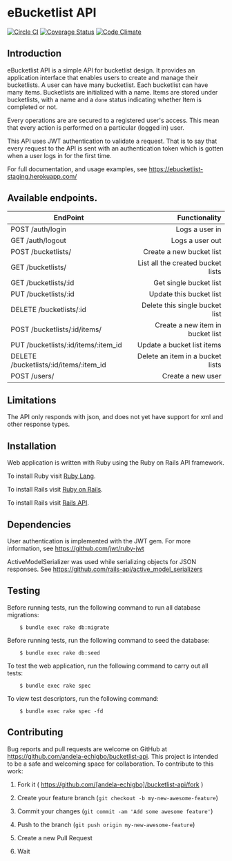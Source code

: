 # eBucketlist API
[![Circle CI](https://circleci.com/gh/andela-echigbo/bucketlist-api.svg?style=svg)](https://circleci.com/gh/andela-echigbo/bucketlist-api) [![Coverage Status](https://coveralls.io/repos/github/andela-echigbo/bucketlist-api/badge.svg?branch=master)](https://coveralls.io/github/andela-echigbo/bucketlist-api?branch=master) [![Code Climate](https://codeclimate.com/github/andela-echigbo/bucketlist-api/badges/gpa.svg)](https://codeclimate.com/github/andela-echigbo/bucketlist-api)

## Introduction
eBucketlist API is a simple API for bucketlist design. It provides an application interface that enables users to create and manage their bucketlists. A user can have many bucketlist. Each bucketlist can have many items. Bucketlists are initialized with a name. Items are stored under bucketlists, with a name and a `done` status indicating whether Item is completed or not.

Every operations are are secured to a registered user's access. This mean that every action is performed on a particular (logged in) user.

This API uses JWT authentication to validate a request. That is to say that every request to the API is sent with an authentication token which is gotten when a user logs in for the first time.

For full documentation, and usage examples, see https://ebucketlist-staging.herokuapp.com/

## Available endpoints.

| EndPoint                                |   Functionality                      |
| --------------------------------------- | ------------------------------------:|
| POST /auth/login                        | Logs a user in                       |
| GET /auth/logout                        | Logs a user out                      |
| POST /bucketlists/                      | Create a new bucket list             |
| GET /bucketlists/                       | List all the created bucket lists    |
| GET /bucketlists/:id                    | Get single bucket list               |
| PUT /bucketlists/:id                    | Update this bucket list              |
| DELETE /bucketlists/:id                 | Delete this single bucket list       |
| POST /bucketlists/:id/items/            | Create a new item in bucket list     |
| PUT /bucketlists/:id/items/:item_id     | Update a bucket list items           |
| DELETE /bucketlists/:id/items/:item_id  | Delete an item in a bucket lists     |
| POST /users/                            | Create a new user                    |


## Limitations
The API only responds with json, and does not yet have support for xml and other response types.

## Installation
Web application is written with Ruby using the Ruby on Rails API framework.

To install Ruby visit [Ruby Lang](https://www.ruby-lang.org).

To install Rails visit [Ruby on Rails](http://rubyonrails.org/).

To install Rails visit [Rails API](https://github.com/rails-api/rails-api).

## Dependencies
User authentication is implemented with the JWT gem. For more information, see https://github.com/jwt/ruby-jwt

ActiveModelSerializer was used while serializing objects for JSON responses. See https://github.com/rails-api/active_model_serializers

## Testing

Before running tests, run the following command to run all database migrations:

        $ bundle exec rake db:migrate

Before running tests, run the following command to seed the database:

        $ bundle exec rake db:seed

To test the web application, run the following command to carry out all tests:

        $ bundle exec rake spec

To view test descriptors, run the following command:

        $ bundle exec rake spec -fd

## Contributing

Bug reports and pull requests are welcome on GitHub at https://github.com/andela-echigbo/bucketlist-api. This project is intended to be a safe and welcoming space for collaboration. To contribute to this work:

1. Fork it ( https://github.com/[andela-echigbo]/bucketlist-api/fork )

2. Create your feature branch (`git checkout -b my-new-awesome-feature`)

3. Commit your changes (`git commit -am 'Add some awesome feature'`)

4. Push to the branch (`git push origin my-new-awesome-feature`)

5. Create a new Pull Request

6. Wait
